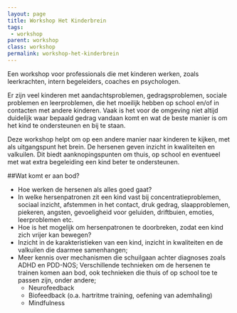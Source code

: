 ```yaml
---
layout: page
title: Workshop Het Kinderbrein
tags:
 - workshop
parent: workshop
class: workshop
permalink: workshop-het-kinderbrein
---
```

Een workshop voor professionals die met kinderen werken, zoals leerkrachten, intern begeleiders, coaches en psychologen.

Er zijn veel kinderen met aandachtsproblemen, gedragsproblemen, sociale problemen en leerproblemen, die het moeilijk hebben op school en/of in contacten met andere kinderen. Vaak is het voor de omgeving niet altijd duidelijk waar bepaald gedrag vandaan komt en wat de beste manier is om het kind te ondersteunen en bij te staan.

Deze workshop helpt om op een andere manier naar kinderen te kijken, met als uitgangspunt het brein. De hersenen geven inzicht in kwaliteiten en valkuilen. Dit biedt aanknopingspunten om thuis, op school en eventueel met wat extra begeleiding een kind beter te ondersteunen.

##Wat komt er aan bod?

* Hoe werken de hersenen als alles goed gaat?
* In welke hersenpatronen zit een kind vast bij concentratieproblemen, sociaal inzicht, afstemmen in het contact, druk gedrag, slaapproblemen, piekeren, angsten, gevoeligheid voor geluiden, driftbuien, emoties, leerproblemen etc.
* Hoe is het mogelijk om hersenpatronen te doorbreken, zodat een kind zich vrijer kan bewegen?
* Inzicht in de karakteristieken van een kind, inzicht in kwaliteiten en de valkuilen die daarmee samenhangen;
* Meer kennis over mechanismen die schuilgaan achter diagnoses zoals ADHD en PDD-NOS;
Verschillende technieken om de hersenen te trainen komen aan bod, ook technieken die thuis of op school toe te passen zijn, onder andere;
    * Neurofeedback
    * Biofeedback (o.a. hartritme training, oefening van ademhaling)
    * Mindfulness
